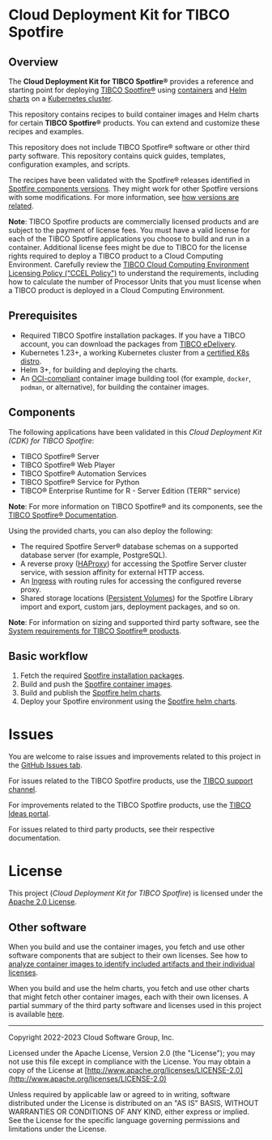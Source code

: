 # Cloud Deployment Kit for TIBCO Spotfire

## Overview

The **Cloud Deployment Kit for TIBCO Spotfire®** provides a reference and starting point for deploying [TIBCO Spotfire®](https://www.tibco.com/products/tibco-spotfire) using [containers](https://www.docker.com/resources/what-container) and [Helm charts](https://helm.sh/) on a [Kubernetes cluster](http://kubernetes.io/).

This repository contains recipes to build container images and Helm charts for certain **TIBCO Spotfire®** products.
You can extend and customize these recipes and examples.

This repository does not include TIBCO Spotfire® software or other third party software.
This repository contains quick guides, templates, configuration examples, and scripts.

The recipes have been validated with the Spotfire® releases identified in [Spotfire components versions](versions.mk).
They might work for other Spotfire versions with some modifications.
For more information, see [how versions are related](docs/how-versions-are-related.md).

**Note**: TIBCO Spotfire products are commercially licensed products and are subject to the payment of license fees.
You must have a valid license for each of the TIBCO Spotfire applications you choose to build and run in a container.
Additional license fees might be due to TIBCO for the license rights required to deploy a TIBCO product to a Cloud Computing Environment.
Carefully review the [TIBCO Cloud Computing Environment Licensing Policy (“CCEL Policy")](https://terms.tibco.com/#ccel-policy-12012021) to understand the requirements, including how to calculate the number of Processor Units that you must license when a TIBCO product is deployed in a Cloud Computing Environment.

## Prerequisites

- Required TIBCO Spotfire installation packages. If you have a TIBCO account, you can download the packages from [TIBCO eDelivery](https://edelivery.tibco.com/storefront/index.ep).
- Kubernetes 1.23+, a working Kubernetes cluster from a [certified K8s distro](https://www.cncf.io/certification/software-conformance/).
- Helm 3+, for building and deploying the charts.
- An [OCI-compliant](https://opencontainers.org/) container image building tool (for example, `docker`, `podman`, or alternative), for building the container images.

## Components

The following applications have been validated in this _Cloud Deployment Kit (CDK) for TIBCO Spotfire_:
- TIBCO Spotfire® Server
- TIBCO Spotfire® Web Player
- TIBCO Spotfire® Automation Services
- TIBCO Spotfire® Service for Python
- TIBCO® Enterprise Runtime for R - Server Edition (TERR™ service)

**Note**: For more information on TIBCO Spotfire® and its components, see the [TIBCO Spotfire® Documentation](https://docs.tibco.com/products/tibco-spotfire/).

Using the provided charts, you can also deploy the following:
- The required Spotfire Server® database schemas on a supported database server (for example, PostgreSQL).
- A reverse proxy ([HAProxy](https://www.haproxy.org/)) for accessing the Spotfire Server cluster service, with session affinity for external HTTP access.
- An [Ingress](https://kubernetes.io/docs/concepts/services-networking/ingress/) with routing rules for accessing the configured reverse proxy.
- Shared storage locations ([Persistent Volumes](https://kubernetes.io/docs/concepts/storage/persistent-volumes/)) for the Spotfire Library import and export, custom jars, deployment packages, and so on.

**Note**: For information on sizing and supported third party software, see the [System requirements for TIBCO Spotfire® products](https://spotfi.re/sr/).

## Basic workflow

1. Fetch the required [Spotfire installation packages](containers/README.md#prerequisites).
2. Build and push the [Spotfire container images](containers/README.md#build-the-images).
3. Build and publish the [Spotfire helm charts](helm/README.md#building-the-charts).
4. Deploy your Spotfire environment using the [Spotfire helm charts](helm/README.md).

# Issues

You are welcome to raise issues and improvements related to this project in the [GitHub Issues tab](https://github.com/TIBCOSoftware/spotfire-cloud-deployment-kit/issues).

For issues related to the TIBCO Spotfire products, use the [TIBCO support channel](https://support.tibco.com/s/).

For improvements related to the TIBCO Spotfire products, use the [TIBCO Ideas portal](https://ideas.tibco.com/).

For issues related to third party products, see their respective documentation.

# License

This project (_Cloud Deployment Kit for TIBCO Spotfire_) is licensed under the [Apache 2.0 License](LICENSE).

## Other software

When you build and use the container images, you fetch and use other software components that are subject to their own licenses. 
See how to [analyze container images to identify included artifacts and their individual licenses](docs/analyze-container-image-licenses.md).

When you build and use the helm charts, you fetch and use other charts that might fetch other container images, each with their own licenses. 
A partial summary of the third party software and licenses used in this project is available [here](docs/third-party-software-licenses.md).

---

Copyright 2022-2023 Cloud Software Group, Inc.

Licensed under the Apache License, Version 2.0 (the "License");
you may not use this file except in compliance with the License.
You may obtain a copy of the License at
[http://www.apache.org/licenses/LICENSE-2.0](http://www.apache.org/licenses/LICENSE-2.0)

Unless required by applicable law or agreed to in writing, software
distributed under the License is distributed on an "AS IS" BASIS,
WITHOUT WARRANTIES OR CONDITIONS OF ANY KIND, either express or implied.
See the License for the specific language governing permissions and
limitations under the License.
